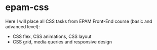 # epam-css
Here I will place all CSS tasks from EPAM Front-End course (basic and advanced level):
* CSS flex, CSS animations, CSS layout
* CSS grid, media queries and responsive design
